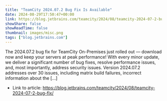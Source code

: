 ```yaml
---
title: "TeamCity 2024.07.2 Bug Fix Is Available"
date: 2024-08-29T17:50:47+00:00
link: https://blog.jetbrains.com/teamcity/2024/08/teamcity-2024-07-2-bug-fix/
showShare: false
showReadTime: false
thumbnail: images/misc.png
tags: ["blog.jetbrains.com"]
---
```

The 2024.07.2 bug fix for TeamCity On-Premises just rolled out — download now and keep your servers at peak performance! With every minor update, we deliver a significant number of bug fixes, resolve performance issues, and, most importantly, address security issues. Version 2024.07.2 addresses over 30 issues, including matrix build failures, incorrect information about the […]

- Link to article: https://blog.jetbrains.com/teamcity/2024/08/teamcity-2024-07-2-bug-fix/
